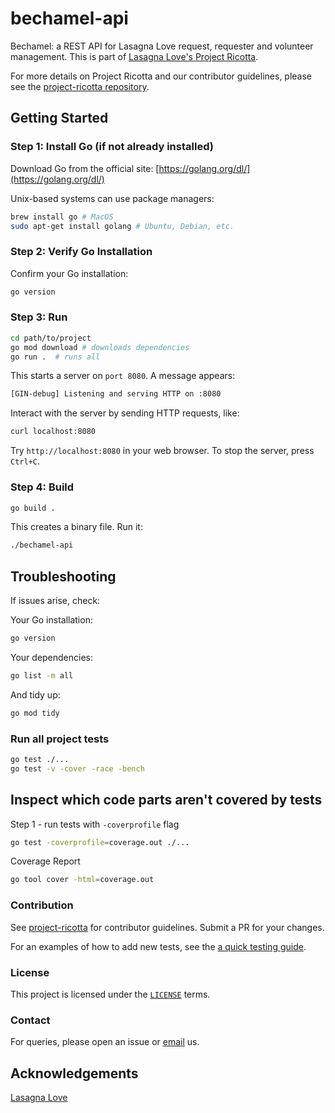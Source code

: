 # bechamel-api

Bechamel: a REST API for Lasagna Love request, requester and volunteer management. This is part of [Lasagna Love's Project Ricotta](https://lasagnalove.org/).

For more details on Project Ricotta and our contributor guidelines, please see the [project-ricotta repository](https://github.com/Lasagna-Love-Portal/project-ricotta).

## Getting Started

### Step 1: Install Go (if not already installed)

Download Go from the official site: [https://golang.org/dl/](https://golang.org/dl/)

Unix-based systems can use package managers:

```bash
brew install go # MacOS
sudo apt-get install golang # Ubuntu, Debian, etc.
```

### Step 2: Verify Go Installation

Confirm your Go installation:

```bash
go version
```

### Step 3: Run

```bash
cd path/to/project
go mod download # downloads dependencies
go run .  # runs all
```

This starts a server on `port 8080`. A message appears:

```bash
[GIN-debug] Listening and serving HTTP on :8080
```

Interact with the server by sending HTTP requests, like:

```bash
curl localhost:8080
```

Try `http://localhost:8080` in your web browser. To stop the server, press `Ctrl+C`.

### Step 4: Build

```bash
go build .
```

This creates a binary file. Run it:

```bash
./bechamel-api
```

## Troubleshooting

If issues arise, check:

Your Go installation:

```bash
go version
```

Your dependencies:

```bash
go list -m all
```

And tidy up:

```bash
go mod tidy
```

### Run all project tests
```bash
go test ./...  
go test -v -cover -race -bench
```

## Inspect which code parts aren't covered by tests
Step 1 - run tests with `-coverprofile` flag
```bash
go test -coverprofile=coverage.out ./...
```
Coverage Report
```bash
go tool cover -html=coverage.out
```
### Contribution

See [project-ricotta](https://github.com/Lasagna-Love-Portal/project-ricotta) for contributor guidelines. Submit a PR for your changes.

For an examples of how to add new tests, see the [a quick testing guide](./documentation/TESTING.md).


### License

This project is licensed under the [`LICENSE`](LICENSE) terms.

### Contact

For queries, please open an issue or [email](mailto:info@lasagnalove.org) us.

## Acknowledgements

[Lasagna Love ](https://lasagnalove.org/)